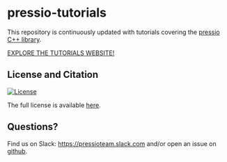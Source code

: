 
# pressio-tutorials

This repository is continuously updated with tutorials covering
the [pressio C++ library](https://pressio.github.io/pressio/html/index.html).

[EXPLORE THE TUTORIALS WEBSITE!](https://pressio.github.io/pressio-tutorials/html/index.html)


## License and Citation

[![License](https://img.shields.io/badge/License-BSD%203--Clause-blue.svg)](https://opensource.org/licenses/BSD-3-Clause)

The full license is available [here](https://pressio.github.io/various/license/).

## Questions?

Find us on Slack: https://pressioteam.slack.com and/or
open an issue on [github](https://github.com/Pressio/pressio-tutorials).
